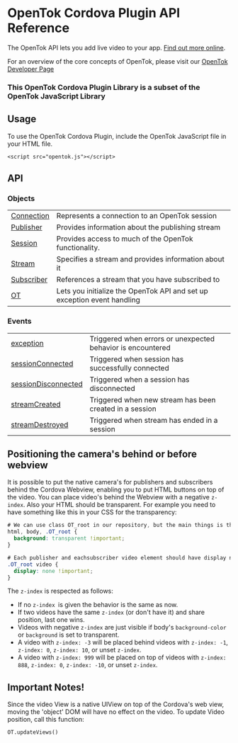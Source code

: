 # OpenTok Cordova Plugin API Reference

The OpenTok API lets you add live video to your app. [Find out more online](http://www.tokbox.com/platform).

For an overview of the core concepts of OpenTok, please visit our [OpenTok Developer Page](https://tokbox.com/developer/)

### This OpenTok Cordova Plugin Library is a subset of the OpenTok JavaScript Library

## Usage

To use the OpenTok Cordova Plugin, include the OpenTok JavaScript file in your HTML file.

` <script src="opentok.js"></script> `

## API

### Objects

<table>
	<tr>
		<td>
      <a href="/docs/connection.md">Connection</a>
    </td>
    <td>Represents a connection to an OpenTok session</td>
	</tr>
	<tr>
		<td>
      <a href="/docs/publisher.md">Publisher</a>
    </td>
    <td>Provides information about the publishing stream</td>
	</tr>
	<tr>
		<td>
      <a href="/docs/session.md">Session</a>
    </td>
    <td>Provides access to much of the OpenTok functionality.</td>
	</tr>
	<tr>
		<td>
      <a href="/docs/stream.md">Stream</a>
    </td>
    <td>Specifies a stream and provides information about it</td>
	</tr>
	<tr>
		<td>
      <a href="/docs/subscriber.md">Subscriber</a>
    </td>
    <td>References a stream that you have subscribed to</td>
	</tr>
	<tr>
		<td>
      <a href="/docs/ot.md">OT</a>
    </td>
    <td>Lets you initialize the OpenTok API and set up exception event handling</td>
	</tr>
</table>


### Events

<table>
	<tr>
		<td>
      <a href="/docs/exceptionEvent.md">exception</a>
    </td>
		<td>Triggered when errors or unexpected behavior is encountered</td>
	</tr>
	<tr>
		<td>
      <a href="/docs/sessionEvents.md">sessionConnected</a>
    </td>
		<td>Triggered when session has successfully connected</td>
	</tr>
	<tr>
		<td>
      <a href="/docs/sessionEvents.md">sessionDisconnected</a>
    </td>
		<td>Triggered when a session has disconnected</td>
	</tr>
	<tr>
		<td>
      <a href="/docs/streamEvents.md">streamCreated</a>
    </td>
		<td>Triggered when new stream has been created in a session</td>
	</tr>
	<tr>
		<td>
      <a href="/docs/streamEvents.md">streamDestroyed</a>
    </td>
		<td>Triggered when stream has ended in a session</td>
	</tr>
</table>

## Positioning the camera's behind or before webview
It is possible to put the native camera's for publishers and subscribers behind the Cordova Webview, enabling you to put HTML buttons on top of the video. You can place video's behind the Webview with a negative `z-index`. Also your HTML should be transparent. For example you need to have something like this in your CSS for the transparency:
```css
# We can use class OT_root in our repository, but the main things is that the publisher container gets a black background color from OT, this needs to be removed in your CSS!
html, body, .OT_root {
  background: transparent !important;
}

# Each publisher and eachsubscriber video element should have display none
.OT_root video {
  display: none !important;
}
```
The `z-index` is respected as follows:
* If no `z-index `is given the behavior is the same as now.
* If two videos have the same `z-index` (or don't have it) and share position, last one wins.
* Videos with negative `z-index` are just visible if body's `background-color` or `background` is set to transparent.
* A video with `z-index: -3` will be placed behind videos with `z-index: -1`, `z-index: 0`, `z-index: 10`, or unset `z-index`.
* A video with `z-index: 999` will be placed on top of videos with `z-index: 888`, `z-index: 0`, `z-index: -10`, or unset `z-index`.

## Important Notes!

Since the video View is a native UIView on top of the Cordova's web view, moving the 'object' DOM will have no effect on the video. To update Video position, call this function:

```
OT.updateViews()
```
